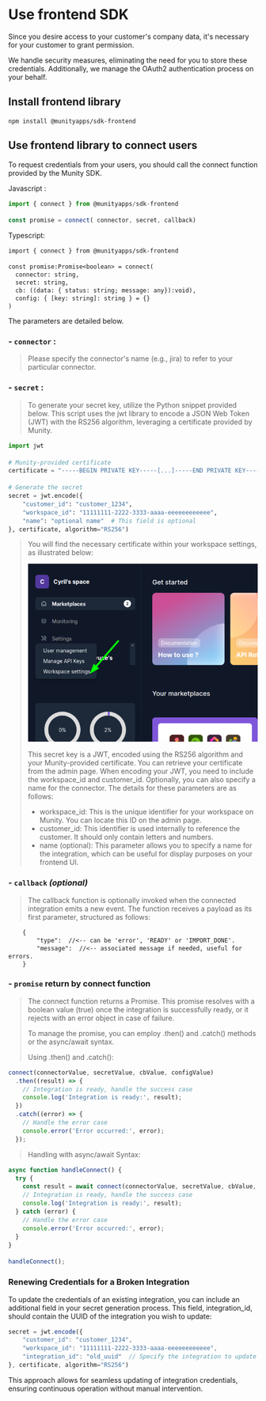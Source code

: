 # Use frontend SDK

Since you desire access to your customer's company data, it's necessary for your customer to grant permission.

We handle security measures, eliminating the need for you to store these credentials. Additionally, we manage the OAuth2 authentication process on your behalf.

## Install frontend library

```
npm install @munityapps/sdk-frontend
```

## Use frontend library to connect users

To request credentials from your users, you should call the connect function provided by the Munity SDK.

Javascript :
```javascript
import { connect } from @munityapps/sdk-frontend

const promise = connect( connector, secret, callback)
```

Typescript:
```javacript
import { connect } from @munityapps/sdk-frontend

const promise:Promise<boolean> = connect(
  connector: string,
  secret: string,
  cb: ((data: { status: string; message: any}):void),
  config: { [key: string]: string } = {}
)
```

The parameters are detailed below.

### - `connector` :

> Please specify the connector's name (e.g., jira) to refer to your particular connector.

### - `secret` : 

> To generate your secret key, utilize the Python snippet provided below. This script uses the jwt library to encode a JSON Web Token (JWT) with the RS256 algorithm, leveraging a certificate provided by Munity.
> 
```python
import jwt

# Munity-provided certificate
certificate = "-----BEGIN PRIVATE KEY-----[...]-----END PRIVATE KEY-----\n"

# Generate the secret
secret = jwt.encode({
    "customer_id": "customer_1234",
    "workspace_id": "11111111-2222-3333-aaaa-eeeeeeeeeeee",
    "name": "optional name"  # This field is optional
}, certificate, algorithm="RS256")
```
> 
> You will find the necessary certificate within your workspace settings, as illustrated below:
> 
> ![api_cert](./assets/api_cert.png)
> 
> This secret key is a JWT, encoded using the RS256 algorithm and your Munity-provided certificate. You can retrieve your certificate from the admin page. When encoding your JWT, you need to include the workspace_id and customer_id. Optionally, you can also specify a name for the connector. The details for these parameters are as follows:
> 
> - workspace_id: This is the unique identifier for your workspace on Munity. You can locate this ID on the admin page.
> - customer_id: This identifier is used internally to reference the customer. It should only contain letters and numbers.
> - name (optional): This parameter allows you to specify a name for the integration, which can be useful for display purposes on your frontend UI.
















### - `callback` *(optional)* 
> The callback function is optionally invoked when the connected integration emits a new event. The function receives a payload as its first parameter, structured as follows:
```
    { 
        "type":  //<-- can be 'error', 'READY' or 'IMPORT_DONE'.
        "message":  //<-- associated message if needed, useful for errors.
    }
``` 

### - `promise` return by connect function

> The connect function returns a Promise<boolean>. This promise resolves with a boolean value (true) once the integration is successfully ready, or it rejects with an error object in case of failure.
> 
> To manage the promise, you can employ .then() and .catch() methods or the async/await syntax.
> 
> Using .then() and .catch():

```javascript
connect(connectorValue, secretValue, cbValue, configValue)
  .then((result) => {
    // Integration is ready, handle the success case
    console.log('Integration is ready:', result);
  })
  .catch((error) => {
    // Handle the error case
    console.error('Error occurred:', error);
  });
```

> Handling with async/await Syntax:

```javascript
async function handleConnect() {
  try {
    const result = await connect(connectorValue, secretValue, cbValue, configValue);
    // Integration is ready, handle the success case
    console.log('Integration is ready:', result);
  } catch (error) {
    // Handle the error case
    console.error('Error occurred:', error);
  }
}

handleConnect();
```

### Renewing Credentials for a Broken Integration

To update the credentials of an existing integration, you can include an additional field in your secret generation process. This field, integration_id, should contain the UUID of the integration you wish to update:

````js
secret = jwt.encode({
    "customer_id": "customer_1234",
    "workspace_id": "11111111-2222-3333-aaaa-eeeeeeeeeeee",
    "integration_id": "old_uuid"  // Specify the integration to update
}, certificate, algorithm="RS256")
````

This approach allows for seamless updating of integration credentials, ensuring continuous operation without manual intervention.